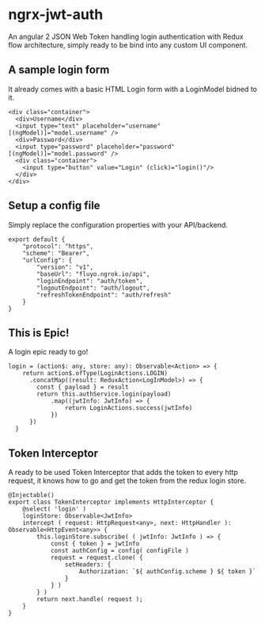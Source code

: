 # ngrx-jwt-auth
An angular 2 JSON Web Token handling login authentication with Redux flow architecture, simply ready to be bind into any custom UI component.

## A sample login form
It already comes with a basic HTML Login form with a LoginModel bidned to it.
```
<div class="container">
  <div>Username</div>
  <input type="text" placeholder="username" [(ngModel)]="model.username" />
  <div>Password</div>
  <input type="password" placeholder="password" [(ngModel)]="model.password" />
  <div class="container">
    <input type="button" value="Login" (click)="login()"/>
  </div>
</div>
```

## Setup a config file
Simply replace the configuration properties with your API/backend.
```
export default {
    "protocol": "https",
    "scheme": "Bearer",
    "urlConfig": {
        "version": "v1",
        "baseUrl": "fluyo.ngrok.io/api",
        "loginEndpoint": "auth/token",
        "logoutEndpoint": "auth/logout",
        "refreshTokenEndpoint": "auth/refresh"
    }
}
```

## This is Epic!
A login epic ready to go!
```
login = (action$: any, store: any): Observable<Action> => {
    return action$.ofType(LoginActions.LOGIN)
      .concatMap((result: ReduxAction<LogInModel>) => {
        const { payload } = result
        return this.authService.login(payload)
            .map((jwtInfo: JwtInfo) => {
                return LoginActions.success(jwtInfo)
            })
      })
  }
  ```

## Token Interceptor
A ready to be used Token Interceptor that adds the token to every http request, it knows
how to go and get the token from the redux login store.
```
@Injectable()
export class TokenInterceptor implements HttpInterceptor {
    @select( 'login' )
    loginStore: Observable<JwtInfo>
    intercept ( request: HttpRequest<any>, next: HttpHandler ): Observable<HttpEvent<any>> {
        this.loginStore.subscribe( ( jwtInfo: JwtInfo ) => {
            const { token } = jwtInfo
            const authConfig = config( configFile )
            request = request.clone( {
                setHeaders: {
                    Authorization: `${ authConfig.scheme } ${ token }`
                }
            } )
        } )
        return next.handle( request );
    }
}
```
